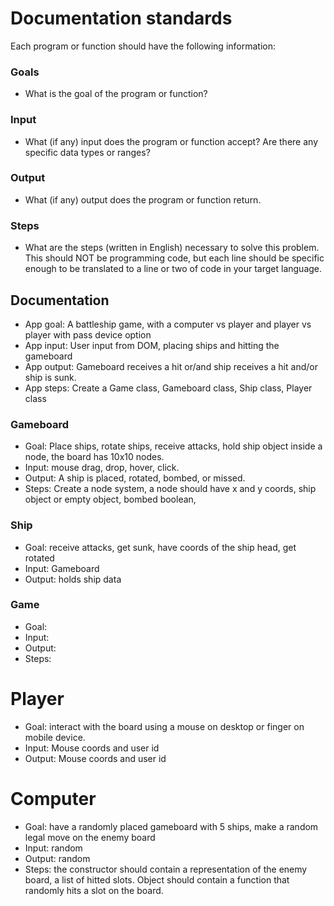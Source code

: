 # Documentation standards

Each program or function should have the following information:

### Goals

- What is the goal of the program or function?

### Input

- What (if any) input does the program or function accept?
  Are there any specific data types or ranges?

### Output

- What (if any) output does the program or function return.

### Steps

- What are the steps (written in English) necessary to solve
  this problem. This should NOT be programming code, but each line
  should be specific enough to be translated to a line or two of code
  in your target language.

## Documentation

- App goal: A battleship game, with a computer vs player and player vs player with pass device option
- App input: User input from DOM, placing ships and hitting the gameboard
- App output: Gameboard receives a hit or/and ship receives a hit and/or ship is sunk.
- App steps: Create a Game class, Gameboard class, Ship class, Player class

### Gameboard

- Goal: Place ships, rotate ships, receive attacks, hold ship object inside a node, the board has 10x10 nodes.
- Input: mouse drag, drop, hover, click.
- Output: A ship is placed, rotated, bombed, or missed.
- Steps: Create a node system, a node should have x and y coords, ship object or empty object, bombed boolean,

### Ship

- Goal: receive attacks, get sunk, have coords of the ship head, get rotated
- Input: Gameboard
- Output: holds ship data

### Game

- Goal:
- Input:
- Output:
- Steps:

# Player

- Goal: interact with the board using a mouse on desktop or finger on mobile device.
- Input: Mouse coords and user id
- Output: Mouse coords and user id

# Computer

- Goal: have a randomly placed gameboard with 5 ships, make a random legal move on the enemy board
- Input: random
- Output: random
- Steps: the constructor should contain a representation of the enemy board, a list of hitted slots.
  Object should contain a function that randomly hits a slot on the board.
